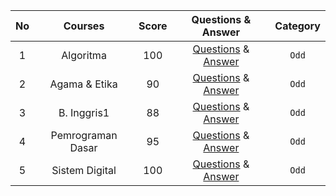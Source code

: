 |**No**| **Courses** | **Score** | **Questions & Answer** | **Category** |
|:----:|:-----------:| :-------: | :--------------------: | :----------: |
|  1   |  Algoritma  |    100    | [Questions](./First%20Semester/UTS/S_UTS_AVV_Algo.pdf) & [Answer](./First%20Semester/UTS/J_UTS_AVV_Algo.pdf) | ``Odd``          |
|  2   |Agama & Etika|     90    | [Questions](./First%20Semester/UTS/S_UTS_AVV_AgamaEtika.pdf) & [Answer](./First%20Semester/UTS/J_UTS_AVV_AgamaEtika.pdf) | `Odd` |
|  3   | B. Inggris1 |     88    | [Questions](./First%20Semester/UTS/S_UTS_AVV_Ingg1.pdf) & [Answer](https://drive.google.com/file/d/13-2h6yDGg2J1J9mySlRpCXzMUqZrgshO/view) | `Odd` |
|  4   |Pemrograman Dasar| 95    | [Questions](./First%20Semester/UTS/S_UTS_AVV_PemDas.pdf) & [Answer](./First%20Semester/UTS/J_UTS_AVV_PemDas.pdf) | `Odd` |
|  5   |Sistem Digital|   100    | [Questions](./First%20Semester/UTS/S_UTS_AVV_SisDig.pdf) & [Answer](./First%20Semester/UTS/J_UTS_AVV_SisDig.pdf) | `Odd` |

